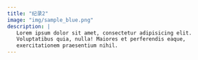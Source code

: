 ```yaml
---
title: "纪录2"
image: "img/sample_blue.png"
description: |
   Lorem ipsum dolor sit amet, consectetur adipisicing elit.
   Voluptatibus quia, nulla! Maiores et perferendis eaque,
   exercitationem praesentium nihil.
---
```

